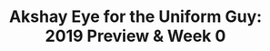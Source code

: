 ---
layout: post
title: "Akshay Eye for the Uniform Guy: 2019 Preview & Week 0"
description: "First time? Long time? Let’s dive in."
permalink: https://www.fromtherumbleseat.com/georgia-tech-football/2019/8/28/20826863/akshay-eye-for-the-uniform-guy-2019-preview-georgia-tech-college-football-jerseys-kits-adidas-gear
---